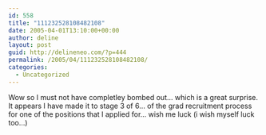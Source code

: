 ```yaml
---
id: 558
title: "111232528108482108"
date: 2005-04-01T13:10:00+00:00
author: deline
layout: post
guid: http://delineneo.com/?p=444
permalink: /2005/04/111232528108482108/
categories:
  - Uncategorized
---
```

Wow so I must not have completley bombed out&#8230; which is a great surprise. It appears I have made it to stage 3 of 6&#8230; of the grad recruitment process for one of the positions that I applied for&#8230; wish me luck (i wish myself luck too&#8230;)
